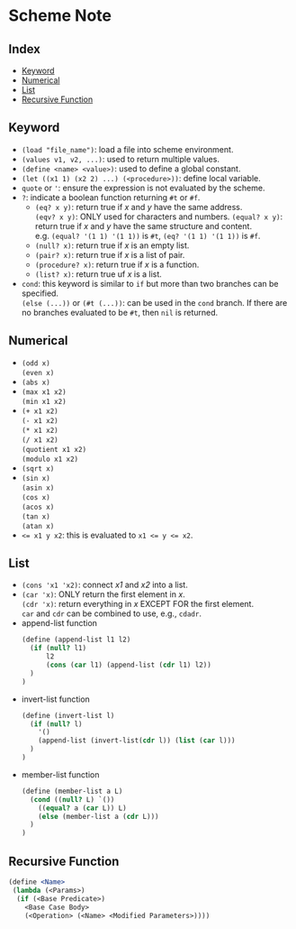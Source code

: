 # Scheme Note

## Index
* [Keyword](#Keyword)
* [Numerical](#Numerical)
* [List](#List)
* [Recursive Function](#Recursive-Function)

## Keyword
* `(load "file_name")`: load a file into scheme environment.
* `(values v1, v2, ...)`: used to return multiple values.
* `(define <name> <value>)`: used to define a global constant.
* `(let ((x1 1) (x2 2) ...) (<procedure>))`: define local variable.
* `quote` or `'`: ensure the expression is not evaluated by the scheme.
* `?`: indicate a boolean function returning `#t` or `#f`.
    * `(eq? x y)`: return true if *x* and *y* have the same address. </br>
      `(eqv? x y)`: ONLY used for characters and numbers.
      `(equal? x y)`: return true if *x* and *y* have the same structure and content. </br>
      e.g. `(equal? '(1 1) '(1 1))` is `#t`, `(eq? '(1 1) '(1 1))` is `#f`.
    * `(null? x)`: return true if *x* is an empty list.
    * `(pair? x)`: return true if *x* is a list of pair.
    * `(procedure? x)`: return true if *x* is a function.
    * `(list? x)`: return true uf *x* is a list.
* `cond`: this keyword is similar to `if` but more than two branches can be specified. </br>
  `(else (...))` or `(#t (...))`: can be used in the `cond` branch.
  If there are no branches evaluated to be `#t`, then `nil` is returned.

## Numerical
* `(odd x)` </br>
  `(even x)`
* `(abs x)` 
* `(max x1 x2)` </br>
  `(min x1 x2)`
* `(+ x1 x2)` </br>
  `(- x1 x2)` </br>
  `(* x1 x2)` </br>
  `(/ x1 x2)` </br>
  `(quotient x1 x2)` </br>
  `(modulo x1 x2)`
* `(sqrt x)` </br>
* `(sin x)` </br>
  `(asin x)` </br>
  `(cos x)` </br>
  `(acos x)` </br>
  `(tan x)` </br>
  `(atan x)`
* `<= x1 y x2`: this is evaluated to `x1 <= y <= x2`.

## List
* `(cons 'x1 'x2)`: connect *x1* and *x2* into a list.
* `(car 'x)`: ONLY return the first element in *x*. </br>
  `(cdr 'x)`: return everything in *x* EXCEPT FOR the first element. </br>
  `car` and `cdr` can be combined to use, e.g., `cdadr`.
* append-list function
  ```scheme
  (define (append-list l1 l2)
    (if (null? l1) 
        l2
        (cons (car l1) (append-list (cdr l1) l2))
    )
  )
  ```
* invert-list function
  ```scheme
  (define (invert-list l)
    (if (null? l)
      '()
      (append-list (invert-list(cdr l)) (list (car l)))
    )
  )
  ```
* member-list function
  ```scheme
  (define (member-list a L)
    (cond ((null? L) `())
      ((equal? a (car L)) L)
      (else (member-list a (cdr L)))
    )
  )
  ```

## Recursive Function
```scheme
(define <Name>
 (lambda (<Params>)
  (if (<Base Predicate>)
    <Base Case Body>
    (<Operation> (<Name> <Modified Parameters>))))
```